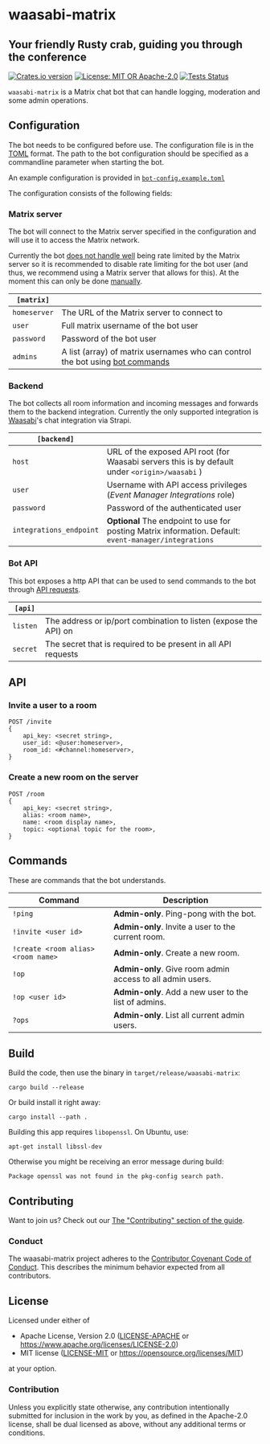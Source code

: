 # waasabi-matrix

## Your friendly Rusty crab, guiding you through the conference

[![Crates.io version](https://img.shields.io/crates/v/waasabi-matrix.svg)](https://crates.io/crates/waasabi-matrix)
[![License: MIT OR Apache-2.0](https://img.shields.io/crates/l/waasabi-matrix)](README.md#license)
[![Tests Status](https://github.com/baytechc/waasabi-matrix/workflows/Tests/badge.svg)](https://github.com/baytechc/waasabi-matrix/actions?query=workflow%3ATests)

`waasabi-matrix` is a Matrix chat bot that can handle logging, moderation and some admin operations.

## Configuration

The bot needs to be configured before use. The configuration file is in the [TOML](https://toml.io/en/) format. The path to the bot configuration should be specified as a commandline parameter when starting the bot.

An example configuration is provided in [`bot-config.example.toml`](./bot-config.example.toml)

The configuration consists of the following fields:


### Matrix server

The bot will connect to the Matrix server specified in the configuration and will use it to access the Matrix network.

Currently the bot [does not handle well](https://github.com/baytechc/waasabi-matrix/issues/7) being rate limited by the Matrix server so it is recommended to disable rate limiting for the bot user (and thus, we recommend using a Matrix server that allows for this). At the moment this can only be done [manually](https://github.com/matrix-org/synapse/issues/6286).

| `[matrix]`   |   |
| ------------ | - |
| `homeserver` | The URL of the Matrix server to connect to |
| `user`       | Full matrix username of the bot user |
| `password`   | Password of the bot user |
| `admins`     | A list (array) of matrix usernames who can control the bot using [bot commands](#commands) |


### Backend

The bot collects all room information and incoming messages and forwards them to the backend integration. Currently the only supported integration is [Waasabi](https://waasabi.org)'s chat integration via Strapi.

| `[backend]`  |   |
| ------------ | - |
| `host`       | URL of the exposed API root (for Waasabi servers this is by default under `<origin>/waasabi` ) |
| `user`       | Username with API access privileges (*Event Manager Integrations* role) |
| `password`   | Password of the authenticated user |
| `integrations_endpoint` | **Optional** The endpoint to use for posting Matrix information. Default: `event-manager/integrations` |


### Bot API

This bot exposes a http API that can be used to send commands to the bot through [API requests](#api).

| `[api]`      |   |
| ------------ | - |
| `listen`     | The address or ip/port combination to listen (expose the API) on |
| `secret`     | The secret that is required to be present in all API requests |


## API

### Invite a user to a room

```
POST /invite
{
    api_key: <secret string>,
    user_id: <@user:homeserver>,
    room_id: <#channel:homeserver>,
}
```

### Create a new room on the server

```
POST /room
{
    api_key: <secret string>,
    alias: <room name>,
    name: <room display name>,
    topic: <optional topic for the room>,
}
```

## Commands

These are commands that the bot understands.

| Command | Description |
| ------- | ----------- |
| `!ping` | **Admin-only**. Ping-pong with the bot. |
| `!invite <user id>` | **Admin-only**. Invite a user to the current room. |
| `!create <room alias> <room name>` | **Admin-only**. Create a new room. |
| `!op` | **Admin-only**. Give room admin access to all admin users. |
| `!op <user id>` | **Admin-only**. Add a new user to the list of admins. |
| `?ops` | **Admin-only**. List all current admin users. |

## Build

Build the code, then use the binary in `target/release/waasabi-matrix`:

```
cargo build --release
```

Or build install it right away:

```
cargo install --path .
```

Building this app requires `libopenssl`. On Ubuntu, use:

```
apt-get install libssl-dev
```

Otherwise you might be receiving an error message during build:
```
Package openssl was not found in the pkg-config search path.
```


## Contributing

Want to join us?
Check out our [The "Contributing" section of the guide][contributing].

### Conduct

The waasabi-matrix project adheres to the
[Contributor Covenant Code of Conduct][code-of-conduct].
This describes the minimum behavior expected from all contributors.

## License

Licensed under either of

- Apache License, Version 2.0 ([LICENSE-APACHE](LICENSE-APACHE) or https://www.apache.org/licenses/LICENSE-2.0)
- MIT license ([LICENSE-MIT](LICENSE-MIT) or https://opensource.org/licenses/MIT)

at your option.

### Contribution

Unless you explicitly state otherwise, any contribution intentionally submitted
for inclusion in the work by you, as defined in the Apache-2.0 license, shall be
dual licensed as above, without any additional terms or conditions.

[code-of-conduct]: https://github.com/baytechc/waasabi-matrix/blob/main/.github/CODE_OF_CONDUCT.md
[contributing]: https://github.com/baytechc/waasabi-matrix/blob/main/.github/CONTRIBUTING.md
